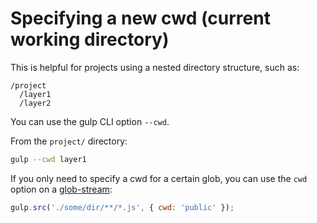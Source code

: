 # Specifying a new cwd (current working directory)

This is helpful for projects using a nested directory structure, such as:

```
/project
  /layer1
  /layer2
```

You can use the gulp CLI option `--cwd`.

From the `project/` directory:

```sh
gulp --cwd layer1
```

If you only need to specify a cwd for a certain glob, you can use the `cwd` 
option on a [glob-stream](https://github.com/wearefractal/glob-stream):

```js
gulp.src('./some/dir/**/*.js', { cwd: 'public' });
```
